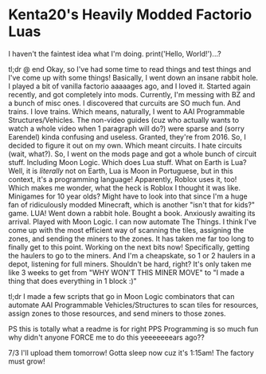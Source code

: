 # Kenta20's Heavily Modded Factorio Luas
I haven't the faintest idea what I'm doing. print('Hello, World!')...?

tl;dr @ end
Okay, so I've had some time to read things and test things and I've come up with some things!
Basically, I went down an insane rabbit hole. I played a bit of vanilla factorio aaaaages ago, and I loved it. 
Started again recently, and got completely into mods. Currently, I'm messing with BZ and a bunch of misc ones.
I discovered that curcuits are SO much fun. And trains. I love trains. 
Which means, naturally, I went to AAI Programmable Structures/Vehicles.
The non-video guides (cuz who actually wants to watch a whole video when 1 paragraph will do?) were sparse and (sorry Earendel) kinda confusing and useless. Granted, they're from 2016.
So, I decided to figure it out on my own. Which meant circuits. I hate circuits (wait, what?).
So, I went on the mods page and got a whole bunch of circuit stuff. Including Moon Logic. Which does Lua stuff. What on Earth is Lua?
Well, it is *literally* not on Earth, Lua is Moon in Portuguese, but in this context, it's a programming language! Apparently, Roblox uses it, too! 
Which makes me wonder, what the heck is Roblox I thought it was like. Minigames for 10 year olds? Might have to look into that since I'm a huge fan of ridiculously modded Minecraft, which is another "isn't that for kids?" game.
LUA! Went down a rabbit hole. Bought a book. Anxiously awaiting its arrival. Played with Moon Logic. I can now automate The Things.
I think I've come up with the most efficient way of scanning the tiles, assigning the zones, and sending the miners to the zones. It has taken me far too long to finally get to this point.
Working on the next bits now! Specifically, getting the haulers to go to the miners. And I'm a cheapskate, so 1 or 2 haulers in a depot, listening for full miners. Shouldn't be hard, right? It's only taken me like 3 weeks to get from "WHY WON'T THIS MINER MOVE" to "I made a thing that does everything in 1 block :)"

tl;dr I made a few scripts that go in Moon Logic combinators that can automate AAI Programmable Vehicles/Structures to scan tiles for resources, assign zones to those resources, and send miners to those zones.

PS this is totally what a readme is for right
PPS Programming is so much fun why didn't anyone FORCE me to do this yeeeeeeears ago??

7/3 I'll upload them tomorrow! Gotta sleep now cuz it's 1:15am! The factory must grow!
